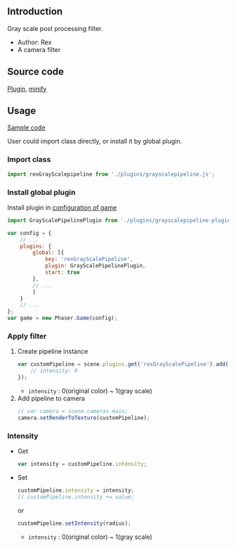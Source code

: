 ## Introduction

Gray scale post processing filter.

- Author: Rex
- A camera filter

## Source code

[Plugin](https://github.com/rexrainbow/phaser3-rex-notes/blob/master/plugins/grayscalepipeline-plugin.js), [minify](https://github.com/rexrainbow/phaser3-rex-notes/blob/master/plugins/dist/rexgrayscalepipelineplugin.min.js)

## Usage

[Sample code](https://github.com/rexrainbow/phaser3-rex-notes/tree/master/examples/grayscale-pipeline)

User could import class directly, or install it by global plugin.

### Import class

```javascript
import rexGrayScalepipeline from './plugins/grayscalepipeline.js';
```

### Install global plugin

Install plugin in [configuration of game](game.md#configuration)

```javascript
import GrayScalePipelinePlugin from './plugins/grayscalepipeline-plugin.js';

var config = {
    // ...
    plugins: {
        global: [{
            key: 'rexGrayScalePipeline',
            plugin: GrayScalePipelinePlugin,
            start: true
        },
        // ...
        ]
    }
    // ...
};
var game = new Phaser.Game(config);
```

### Apply filter

1. Create pipeline instance
    ```javascript
    var customPipeline = scene.plugins.get('rexGrayScalePipeline').add(scene, key, {
        // intensity: 0
    });
    ```
    - `intensity` : 0(original color) ~ 1(gray scale)
2. Add pipeline to camera
    ```javascript
    // var camera = scene.cameras.main;
    camera.setRenderToTexture(customPipeline);
    ```

### Intensity

- Get
    ```javascript
    var intensity = customPipeline.intensity;
    ```
- Set
    ```javascript
    customPipeline.intensity = intensity;
    // customPipeline.intensity += value;
    ```
    or
    ```javascript
    customPipeline.setIntensity(radius);
    ```
    - `intensity` : 0(original color) ~ 1(gray scale)
